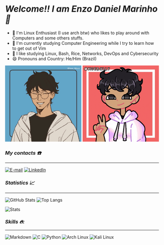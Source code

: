 # *Welcome!! I am Enzo Daniel Marinho 👋*

- 🐧 I'm Linux Enthusiast (I use arch btw) who likes to play around with Computers and some others stuffs.
- 🔭 I'm currently studying Computer Engineering while I try to learn how to get out of Vim 
- 🌱 I like studying Linux, Bash, Rice, Networks, DevOps and Cybersecurity 
- 😄 Pronouns and Country: He/Him (Brazil)

<IMG SRC="enzogif.gif" class="animated-gif" width="250" height="250"/> <IMG SRC="enzogif2.gif" class="animated-gif" width="250" height="250"/>
  
### _My contacts ☎️_
---
[![E-mail](https://img.shields.io/badge/-Email-8a653b?style=for-the-badge&logo=microsoft-outlook&logoColor=E94D5F)](mailto:gomes.enzodani@gmail.com)
[![LinkedIn](https://img.shields.io/badge/-LinkedIn-8a653b?style=for-the-badge&logo=linkedin&logoColor=30A3DC)](https://www.linkedin.com/enzzodani)


### *Statistics 📈*
---
![GitHub Stats](https://github-readme-stats.vercel.app/api?username=enzzodani&theme=gruvbox&show_icons=true&include_all_commits=true&custom_title=enzzodani&show=prs_merged,,prs_merged_percentage)  ![Top Langs](https://github-readme-stats-git-masterrstaa-rickstaa.vercel.app/api/top-langs/?username=enzzodani&theme=gruvbox&layout=donut)

![Stats](https://github-profile-summary-cards.vercel.app/api/cards/profile-details?username=enzzodani&theme=gruvbox)

### *Skills 🔥:*
---

![Markdown](https://img.shields.io/badge/Markdown-8a653b?style=for-the-badge&logo=markdown)
![C](https://img.shields.io/badge/C-8a653b?style=for-the-badge&logo=c)
![Python](https://img.shields.io/badge/python-8a653b?style=for-the-badge&logo=python&logoColor=ffdd54)
![Arch Linux](https://img.shields.io/badge/Arch%20Linux-8a653b?style=for-the-badge&logo=arch-linux&logoColor=fff)
![Kali Linux](https://img.shields.io/badge/Kali-8a653b?style=for-the-badge&logo=kalilinux&logoColor=white)

